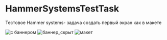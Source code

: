 # HammerSystemsTestTask

Тестовое Hammer systems- задача создать первый экран как в макете 


![с баннером](https://github.com/MAKSIM89PW/IOS/blob/main/HammerSystemsTestTask/condition%201.png)
![баннер_скрыт](https://github.com/MAKSIM89PW/IOS/blob/main/HammerSystemsTestTask/condition%202.png)
![макет](https://github.com/MAKSIM89PW/IOS/blob/main/HammerSystemsTestTask/FIGMA2.png)
